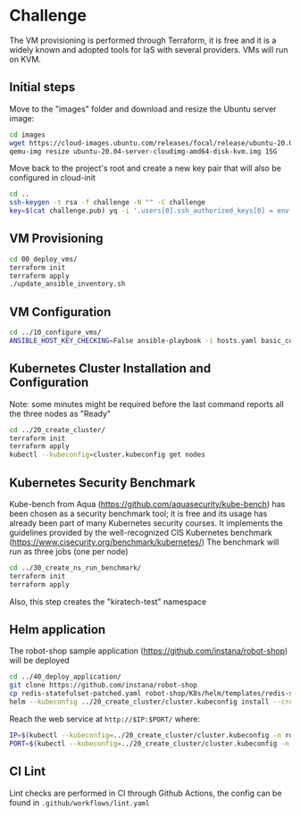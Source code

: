 # Challenge

The VM provisioning is performed through Terraform, it is free and it is a widely known and adopted tools for IaS with several providers. VMs will run on KVM.

## Initial steps
Move to the "images" folder and download and resize the Ubuntu server image:
```bash
cd images
wget https://cloud-images.ubuntu.com/releases/focal/release/ubuntu-20.04-server-cloudimg-amd64-disk-kvm.img
qemu-img resize ubuntu-20.04-server-cloudimg-amd64-disk-kvm.img 15G
```

Move back to the project's root and create a new key pair that will also be configured in cloud-init
```bash
cd ..
ssh-keygen -t rsa -f challenge -N "" -C challenge
key=$(cat challenge.pub) yq -i '.users[0].ssh_authorized_keys[0] = env(key)' 00_deploy_vms/cloud_init.cfg
```

## VM Provisioning
```bash
cd 00_deploy_vms/
terraform init
terraform apply
./update_ansible_inventory.sh
```

## VM Configuration
```bash
cd ../10_configure_vms/
ANSIBLE_HOST_KEY_CHECKING=False ansible-playbook -i hosts.yaml basic_config.yaml
```

## Kubernetes Cluster Installation and Configuration
Note: some minutes might be required before the last command reports all the three nodes as "Ready"
```bash
cd ../20_create_cluster/
terraform init
terraform apply
kubectl --kubeconfig=cluster.kubeconfig get nodes
```

## Kubernetes Security Benchmark
Kube-bench from Aqua (https://github.com/aquasecurity/kube-bench) has been chosen as a security benchmark tool; it is free and its usage has already been part of many Kubernetes security courses. It implements the guidelines provided by the well-recognized CIS Kubernetes benchmark (https://www.cisecurity.org/benchmark/kubernetes/)
The benchmark will run as three jobs (one per node)
```bash
cd ../30_create_ns_run_benchmark/
terraform init
terraform apply
```
Also, this step creates the "kiratech-test" namespace

## Helm application
The robot-shop sample application (https://github.com/instana/robot-shop) will be deployed
```bash
cd ../40_deploy_application/
git clone https://github.com/instana/robot-shop
cp redis-statefulset-patched.yaml robot-shop/K8s/helm/templates/redis-statefulset.yaml
helm --kubeconfig ../20_create_cluster/cluster.kubeconfig install --create-namespace --namespace robot-shop myrobot-shop robot-shop/K8s/helm --set image.version=2.0.2 --set nodeport=true
```

Reach the web service at `http://$IP:$PORT/` where:

```bash
IP=$(kubectl --kubeconfig=../20_create_cluster/cluster.kubeconfig -n robot-shop get node vm0 -o json | jq -r '.status.addresses[0].address')
PORT=$(kubectl --kubeconfig=../20_create_cluster/cluster.kubeconfig -n robot-shop get svc web -o json | yq -r '.spec.ports[0].nodePort')
```

## CI Lint
Lint checks are performed in CI through Github Actions, the config can be found in `.github/workflows/lint.yaml`